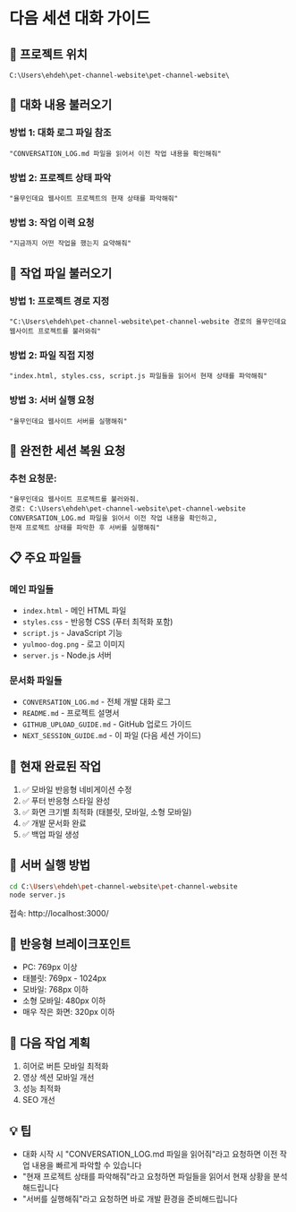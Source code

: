 # 다음 세션 대화 가이드

## 📍 프로젝트 위치
```
C:\Users\ehdeh\pet-channel-website\pet-channel-website\
```

## 🔄 대화 내용 불러오기

### 방법 1: 대화 로그 파일 참조
```
"CONVERSATION_LOG.md 파일을 읽어서 이전 작업 내용을 확인해줘"
```

### 방법 2: 프로젝트 상태 파악
```
"율무인데요 웹사이트 프로젝트의 현재 상태를 파악해줘"
```

### 방법 3: 작업 이력 요청
```
"지금까지 어떤 작업을 했는지 요약해줘"
```

## 📁 작업 파일 불러오기

### 방법 1: 프로젝트 경로 지정
```
"C:\Users\ehdeh\pet-channel-website\pet-channel-website 경로의 율무인데요 웹사이트 프로젝트를 불러와줘"
```

### 방법 2: 파일 직접 지정
```
"index.html, styles.css, script.js 파일들을 읽어서 현재 상태를 파악해줘"
```

### 방법 3: 서버 실행 요청
```
"율무인데요 웹사이트 서버를 실행해줘"
```

## 🚀 완전한 세션 복원 요청

### 추천 요청문:
```
"율무인데요 웹사이트 프로젝트를 불러와줘. 
경로: C:\Users\ehdeh\pet-channel-website\pet-channel-website
CONVERSATION_LOG.md 파일을 읽어서 이전 작업 내용을 확인하고, 
현재 프로젝트 상태를 파악한 후 서버를 실행해줘"
```

## 📋 주요 파일들

### 메인 파일들
- `index.html` - 메인 HTML 파일
- `styles.css` - 반응형 CSS (푸터 최적화 포함)
- `script.js` - JavaScript 기능
- `yulmoo-dog.png` - 로고 이미지
- `server.js` - Node.js 서버

### 문서화 파일들
- `CONVERSATION_LOG.md` - 전체 개발 대화 로그
- `README.md` - 프로젝트 설명서
- `GITHUB_UPLOAD_GUIDE.md` - GitHub 업로드 가이드
- `NEXT_SESSION_GUIDE.md` - 이 파일 (다음 세션 가이드)

## 🎯 현재 완료된 작업

1. ✅ 모바일 반응형 네비게이션 수정
2. ✅ 푸터 반응형 스타일 완성
3. ✅ 화면 크기별 최적화 (태블릿, 모바일, 소형 모바일)
4. ✅ 개발 문서화 완료
5. ✅ 백업 파일 생성

## 🔧 서버 실행 방법
```bash
cd C:\Users\ehdeh\pet-channel-website\pet-channel-website
node server.js
```
접속: http://localhost:3000/

## 📱 반응형 브레이크포인트
- PC: 769px 이상
- 태블릿: 769px - 1024px  
- 모바일: 768px 이하
- 소형 모바일: 480px 이하
- 매우 작은 화면: 320px 이하

## 🎯 다음 작업 계획
1. 히어로 버튼 모바일 최적화
2. 영상 섹션 모바일 개선
3. 성능 최적화
4. SEO 개선

## 💡 팁
- 대화 시작 시 "CONVERSATION_LOG.md 파일을 읽어줘"라고 요청하면 이전 작업 내용을 빠르게 파악할 수 있습니다
- "현재 프로젝트 상태를 파악해줘"라고 요청하면 파일들을 읽어서 현재 상황을 분석해드립니다
- "서버를 실행해줘"라고 요청하면 바로 개발 환경을 준비해드립니다




